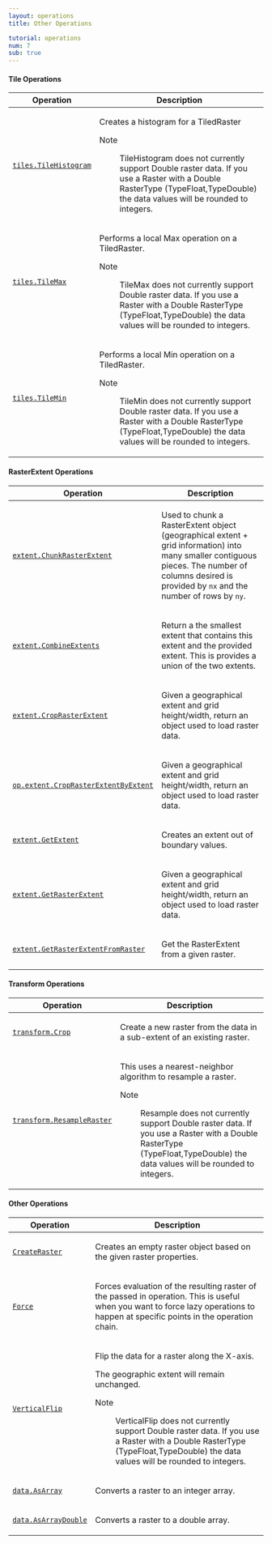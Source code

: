 ```yaml
---
layout: operations
title: Other Operations

tutorial: operations
num: 7
sub: true
---
```


#### Tile Operations

<table class="bordered-table zebra-striped">
      <thead>
          <tr>
            <th>Operation</th>
            <th>Description</th>
          </tr>
        </thead>
        <tbody>

<tr><td><code><a href="http://geotrellis.github.com/scaladocs/latest/#geotrellis.raster.op.tiles.TileHistogram" target="_blank">tiles.TileHistogram</a></code></td><td><div id="comment" class="fullcommenttop"><div class="comment cmt">
    <p>Creates a histogram for a TiledRaster</p></div><dl class="attributes block"><dt>Note</dt><dd><span class="cmt">
    <p>TileHistogram does not currently support Double raster data. If you use a Raster with a Double RasterType (TypeFloat,TypeDouble) the data values will be rounded to integers.</p></span></dd></dl></div></td></tr>
    
<tr><td><code><a href="http://geotrellis.github.com/scaladocs/latest/#geotrellis.raster.op.tiles.TileMax" target="_blank">tiles.TileMax</a></code></td><td><div id="comment" class="fullcommenttop"><div class="comment cmt">
    <p>Performs a local Max operation on a TiledRaster.</p></div><dl class="attributes block"><dt>Note</dt><dd><span class="cmt">
    <p>TileMax does not currently support Double raster data. If you use a Raster with a Double RasterType (TypeFloat,TypeDouble) the data values will be rounded to integers.</p></span></dd></dl></div></td></tr>
    
<tr><td><code><a href="http://geotrellis.github.com/scaladocs/latest/#geotrellis.raster.op.tiles.TileMin" target="_blank">tiles.TileMin</a></code></td><td><div id="comment" class="fullcommenttop"><div class="comment cmt">
    <p>Performs a local Min operation on a TiledRaster.</p></div><dl class="attributes block"><dt>Note</dt><dd><span class="cmt">
    <p>TileMin does not currently support Double raster data. If you use a Raster with a Double RasterType (TypeFloat,TypeDouble) the data values will be rounded to integers.</p></span></dd></dl></div></td></tr>
    
</tbody>
</table>
    
#### RasterExtent Operations

<table class="bordered-table zebra-striped">
      <thead>
          <tr>
            <th>Operation</th>
            <th>Description</th>
          </tr>
        </thead>
        <tbody>

<tr><td><code><a href="http://geotrellis.github.com/scaladocs/latest/#geotrellis.raster.op.extent.ChunkRasterExtent" target="_blank">extent.ChunkRasterExtent</a></code></td><td><div id="comment" class="fullcommenttop"><div class="comment cmt">
    <p>Used to chunk a RasterExtent object (geographical extent + grid information) into many smaller contiguous pieces. The number of columns desired is provided by <code>nx</code> and the number of rows by <code>ny</code>. </p></div></div></td></tr>
    
<tr><td><code><a href="http://geotrellis.github.com/scaladocs/latest/#geotrellis.raster.op.extent.CombineExtents" target="_blank">extent.CombineExtents</a></code></td><td><div id="comment" class="fullcommenttop"><div class="comment cmt">
    <p>Return a the smallest extent that contains this extent and the provided extent. This is provides a union of the two extents.</p></div></div></td></tr>
    
<tr><td><code><a href="http://geotrellis.github.com/scaladocs/latest/#geotrellis.raster.op.extent.CropRasterExtent" target="_blank">extent.CropRasterExtent</a></code></td><td><div id="comment" class="fullcommenttop"><div class="comment cmt">
    <p>Given a geographical extent and grid height/width, return an object used to load raster data.</p></div></div></td></tr>
    
<tr><td><code><a href="http://geotrellis.github.com/scaladocs/latest/#geotrellis.raster.op.extent.CropRasterExtentByExtent" target="_blank">op.extent.CropRasterExtentByExtent</a></code></td><td><div id="comment" class="fullcommenttop"><div class="comment cmt">
    <p>Given a geographical extent and grid height/width, return an object used to load raster data.</p></div></div></td></tr>
    
<tr><td><code><a href="http://geotrellis.github.com/scaladocs/latest/#geotrellis.raster.op.extent.GetExtent" target="_blank">extent.GetExtent</a></code></td><td><div id="comment" class="fullcommenttop"><div class="comment cmt">
    <p>Creates an extent out of boundary values.</p></div></div></td></tr>
    
<tr><td><code><a href="http://geotrellis.github.com/scaladocs/latest/#geotrellis.raster.op.extent.GetRasterExtent" target="_blank">extent.GetRasterExtent</a></code></td><td><div id="comment" class="fullcommenttop"><div class="comment cmt">
    <p>Given a geographical extent and grid height/width, return an object used to load raster data.</p></div></div></td></tr>
    
<tr><td><code><a href="http://geotrellis.github.com/scaladocs/latest/#geotrellis.raster.op.extent.GetRasterExtentFromRaster" target="_blank">extent.GetRasterExtentFromRaster</a></code></td><td><div id="comment" class="fullcommenttop"><div class="comment cmt">
    <p>Get the RasterExtent from a given raster.</p></div></div></td></tr>
    
</tbody>
</table>

#### Transform Operations

<table class="bordered-table zebra-striped">
      <thead>
          <tr>
            <th>Operation</th>
            <th>Description</th>
          </tr>
        </thead>
        <tbody>

<tr><td><code><a href="http://geotrellis.github.com/scaladocs/latest/#geotrellis.raster.op.transform.Crop" target="_blank">transform.Crop</a></code></td><td><div id="comment" class="fullcommenttop"><div class="comment cmt">
    <p>Create a new raster from the data in a sub-extent of an existing raster.</p></div></div></td></tr>

<tr><td><code><a href="http://geotrellis.github.com/scaladocs/latest/#geotrellis.raster.op.transform.ResampleRaster" target="_blank">transform.ResampleRaster</a></code></td><td><div id="comment" class="fullcommenttop"><div class="comment cmt">
    <p>This uses a nearest-neighbor algorithm to resample a raster.</p></div><dl class="attributes block"><dt>Note</dt><dd><span class="cmt">
    <p>Resample does not currently support Double raster data. If you use a Raster with a Double RasterType (TypeFloat,TypeDouble) the data values will be rounded to integers.</p></span></dd></dl></div></td></tr>
    
</tbody>
</table>

#### Other Operations

<table class="bordered-table zebra-striped">
      <thead>
          <tr>
            <th>Operation</th>
            <th>Description</th>
          </tr>
        </thead>
        <tbody>

<tr><td><code><a href="http://geotrellis.github.com/scaladocs/latest/#geotrellis.raster.op.CreateRaster" targe="_blank">CreateRaster</a></code></td><td><div id="comment" class="fullcommenttop"><div class="comment cmt">
    <p>Creates an empty raster object based on the given raster properties.</p></div></div></td></tr>

<tr><td><code><a href="http://geotrellis.github.com/scaladocs/latest/#geotrellis.raster.op.Force" targe="_blank">Force</a></code></td><td><div id="comment" class="fullcommenttop"><div class="comment cmt">
    <p>Forces evaluation of the resulting raster of the passed in operation. This is useful when you want to force lazy operations to happen at specific points in the operation chain.</p></div></div></td></tr>

<tr><td><code><a href="http://geotrellis.github.com/scaladocs/latest/#geotrellis.raster.op.VerticalFlip" targe="_blank">VerticalFlip</a></code></td><td><div id="comment" class="fullcommenttop"><div class="comment cmt">
    <p>Flip the data for a raster along the X-axis.</p><p>The geographic extent will remain unchanged.</p></div><dl class="attributes block"><dt>Note</dt><dd><span class="cmt">
    <p>VerticalFlip does not currently support Double raster data. If you use a Raster with a Double RasterType (TypeFloat,TypeDouble) the data values will be rounded to integers.</p></span></dd></dl></div></td></tr>

<tr><td><code><a href="http://geotrellis.github.com/scaladocs/latest/#geotrellis.raster.op.data.AsArray" targe="_blank">data.AsArray</a></code></td><td><div id="comment" class="fullcommenttop"><div class="comment cmt">
    <p>Converts a raster to an integer array.</p></div></div></td></tr>

<tr><td><code><a href="http://geotrellis.github.com/scaladocs/latest/#geotrellis.raster.op.data.AsArrayDouble" targe="_blank">data.AsArrayDouble</a></code></td><td><div id="comment" class="fullcommenttop"><div class="comment cmt">
    <p>Converts a raster to a double array.</p></div></div></td></tr>

</tbody>
</table>
